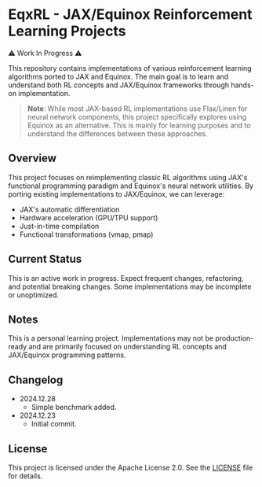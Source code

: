 # EqxRL - JAX/Equinox Reinforcement Learning Projects

⚠️ Work In Progress ⚠️

This repository contains implementations of various reinforcement learning algorithms ported to JAX and Equinox. The main goal is to learn and understand both RL concepts and JAX/Equinox frameworks through hands-on implementation. 


> **Note**: While most JAX-based RL implementations use Flax/Linen for neural network components, this project specifically explores using Equinox as an alternative. This is mainly for learning purposes and to understand the differences between these approaches.

## Overview
This project focuses on reimplementing classic RL algorithms using JAX's functional programming paradigm and Equinox's neural network utilities. By porting existing implementations to JAX/Equinox, we can leverage:

* JAX's automatic differentiation
* Hardware acceleration (GPU/TPU support)
* Just-in-time compilation
* Functional transformations (vmap, pmap)

## Current Status
This is an active work in progress. Expect frequent changes, refactoring, and potential breaking changes. Some implementations may be incomplete or unoptimized.


## Notes
This is a personal learning project. Implementations may not be production-ready and are primarily focused on understanding RL concepts and JAX/Equinox programming patterns.


## Changelog

- 2024.12.28
    - Simple benchmark added.
- 2024.12.23
    - Initial commit.


## License

This project is licensed under the Apache License 2.0. See the [LICENSE](./LICENSE) file for details.